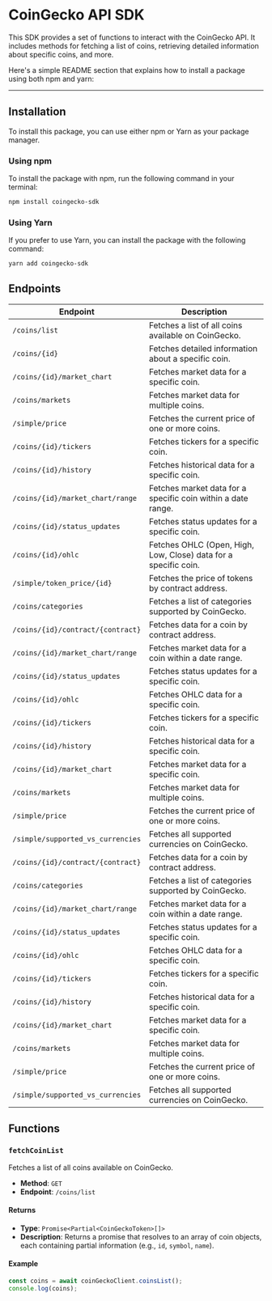 # CoinGecko API SDK

This SDK provides a set of functions to interact with the CoinGecko API. It includes methods for fetching a list of coins, retrieving detailed information about specific coins, and more.

Here's a simple README section that explains how to install a package using both npm and yarn:

---

## Installation

To install this package, you can use either npm or Yarn as your package manager.

### Using npm

To install the package with npm, run the following command in your terminal:

```bash
npm install coingecko-sdk
```

### Using Yarn

If you prefer to use Yarn, you can install the package with the following command:

```bash
yarn add coingecko-sdk
```

## Endpoints

| Endpoint                          | Description                                                      |
|-----------------------------------|------------------------------------------------------------------|
| `/coins/list`                     | Fetches a list of all coins available on CoinGecko.              |
| `/coins/{id}`                     | Fetches detailed information about a specific coin.              |
| `/coins/{id}/market_chart`        | Fetches market data for a specific coin.                         |
| `/coins/markets`                  | Fetches market data for multiple coins.                          |
| `/simple/price`                   | Fetches the current price of one or more coins.                  |
| `/coins/{id}/tickers`             | Fetches tickers for a specific coin.                             |
| `/coins/{id}/history`             | Fetches historical data for a specific coin.                     |
| `/coins/{id}/market_chart/range`  | Fetches market data for a specific coin within a date range.     |
| `/coins/{id}/status_updates`      | Fetches status updates for a specific coin.                      |
| `/coins/{id}/ohlc`                | Fetches OHLC (Open, High, Low, Close) data for a specific coin.  |
| `/simple/token_price/{id}`        | Fetches the price of tokens by contract address.                 |
| `/coins/categories`               | Fetches a list of categories supported by CoinGecko.             |
| `/coins/{id}/contract/{contract}` | Fetches data for a coin by contract address.                     |
| `/coins/{id}/market_chart/range`  | Fetches market data for a coin within a date range.              |
| `/coins/{id}/status_updates`      | Fetches status updates for a specific coin.                      |
| `/coins/{id}/ohlc`                | Fetches OHLC data for a specific coin.                           |
| `/coins/{id}/tickers`             | Fetches tickers for a specific coin.                             |
| `/coins/{id}/history`             | Fetches historical data for a specific coin.                     |
| `/coins/{id}/market_chart`        | Fetches market data for a specific coin.                         |
| `/coins/markets`                  | Fetches market data for multiple coins.                          |
| `/simple/price`                   | Fetches the current price of one or more coins.                  |
| `/simple/supported_vs_currencies` | Fetches all supported currencies on CoinGecko.                   |
| `/coins/{id}/contract/{contract}` | Fetches data for a coin by contract address.                     |
| `/coins/categories`               | Fetches a list of categories supported by CoinGecko.             |
| `/coins/{id}/market_chart/range`  | Fetches market data for a coin within a date range.              |
| `/coins/{id}/status_updates`      | Fetches status updates for a specific coin.                      |
| `/coins/{id}/ohlc`                | Fetches OHLC data for a specific coin.                           |
| `/coins/{id}/tickers`             | Fetches tickers for a specific coin.                             |
| `/coins/{id}/history`             | Fetches historical data for a specific coin.                     |
| `/coins/{id}/market_chart`        | Fetches market data for a specific coin.                         |
| `/coins/markets`                  | Fetches market data for multiple coins.                          |
| `/simple/price`                   | Fetches the current price of one or more coins.                  |
| `/simple/supported_vs_currencies` | Fetches all supported currencies on CoinGecko.                   |

## Functions

### `fetchCoinList`

Fetches a list of all coins available on CoinGecko.

- **Method**: `GET`
- **Endpoint**: `/coins/list`

#### Returns

- **Type**: `Promise<Partial<CoinGeckoToken>[]>`
- **Description**: Returns a promise that resolves to an array of coin objects, each containing partial information (e.g., `id`, `symbol`, `name`).

#### Example

```javascript
const coins = await coinGeckoClient.coinsList();
console.log(coins);
```